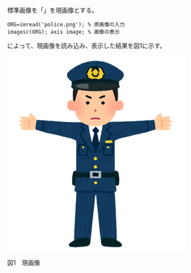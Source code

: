 標準画像を「」を現画像とする。

`ORG=imread('police.png'); % 原画像の入力`  
`imagesc(ORG); axis image; % 画像の表示`

によって、現画像を読み込み、表示した結果を図1に示す。

![現画像](image/police.png)

図1　現画像
